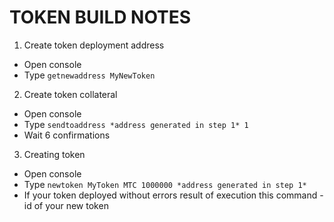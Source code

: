 TOKEN BUILD NOTES
====================

1. Create token deployment address
  * Open console
  * Type `getnewaddress MyNewToken`
2. Create token collateral
  * Open console
  * Type `sendtoaddress *address generated in step 1* 1`
  * Wait 6 confirmations
3. Creating token
  * Open console
  * Type `newtoken MyToken MTC 1000000 *address generated in step 1*`
  * If your token deployed without errors result of execution this command - id of your new token
